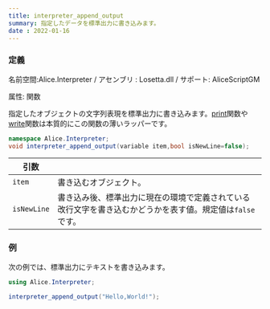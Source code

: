 ```yaml
---
title: interpreter_append_output
summary: 指定したデータを標準出力に書き込みます。
date : 2022-01-16
---
```

### 定義
名前空間:Alice.Interpreter / アセンブリ : Losetta.dll / サポート: AliceScriptGM

属性: 関数

指定したオブジェクトの文字列表現を標準出力に書き込みます。[print](../print.md)関数や[write](../write.md)関数は本質的にこの関数の薄いラッパーです。

```cs title="AliceScript"
namespace Alice.Interpreter;
void interpreter_append_output(variable item,bool isNewLine=false);
```

|引数| |
|-|-|
|`item`|書き込むオブジェクト。|
|`isNewLine`|書き込み後、標準出力に現在の環境で定義されている改行文字を書き込むかどうかを表す値。規定値は`false`です。|

### 例
次の例では、標準出力にテキストを書き込みます。

```cs title="AliceScript"
using Alice.Interpreter;

interpreter_append_output("Hello,World!");
```